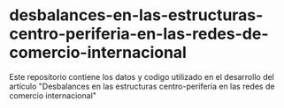 # desbalances-en-las-estructuras-centro-periferia-en-las-redes-de-comercio-internacional
Este repositorio contiene los datos y codigo utilizado en el desarrollo del artículo "Desbalances en las estructuras centro-periferia en las redes de comercio internacional"

